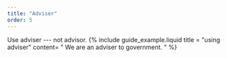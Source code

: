 ```yaml
---
title: "Adviser"
order: 5
---
```


Use adviser --- not advisor.
{% include guide_example.liquid
  title = "using adviser"
  content= "
We are an adviser to government.
"
%}
